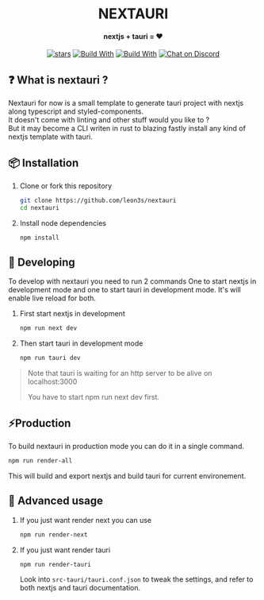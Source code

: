 <div align="center">
  <h1>NEXTAURI</h1>
  <h4>nextjs + tauri = ❤️</h4>

<p>

[![stars](https://img.shields.io/github/stars/leon3s/nextauri?style=social)](https://github.com/leon3s/nextauri)
[![Build With](https://img.shields.io/badge/built_with-Rust-dca282.svg)](https://github.com/leon3s/nextauri)
[![Build With](https://img.shields.io/badge/built_with-Typescript-3178C6.svg)](https://github.com/leon3s/nextauri)
[![Chat on Discord](https://img.shields.io/discord/1011267493114949693?label=chat&logo=discord)](https://discord.gg/WV4Aac8uZg)

</p>
</div>

## ❓ What is nextauri ?

Nextauri for now is a small template to generate tauri project with nextjs along typescript and styled-components.
</br>
It doesn't come with linting and other stuff would you like to ?
</br>
But it may become a CLI writen in rust to blazing fastly install any kind of nextjs template with tauri. 


## 📦 Installation


1.  Clone or fork this repository
    ```sh
    git clone https://github.com/leon3s/nextauri
    cd nextauri
    ```
2.  Install node dependencies
    ```sh
    npm install
    ```


## 🎨 Developing


To develop with nextauri you need to run 2 commands
One to start nextjs in development mode and one to start tauri in development mode.
It's will enable live reload for both.


1.  First start nextjs in development

    ```sh
    npm run next dev
    ```

2.  Then start tauri in development mode

    ```sh
    npm run tauri dev
    ```

<blockquote>
Note that tauri is waiting for an http server to be alive on localhost:3000

You have to start npm run next dev first.
</blockquote>


## ⚡Production


To build nextauri in production mode you can do it in a single command.

```sh
npm run render-all
```

This will build and export nextjs and build tauri for current environement.


## 🔧 Advanced usage


1.  If you just want render next you can use

    ```sh
    npm run render-next
    ```

2.  If you just want render tauri

    ```sh
    npm run render-tauri
    ```

    Look into `src-tauri/tauri.conf.json` to tweak the settings,
    and refer to both nextjs and tauri documentation.
